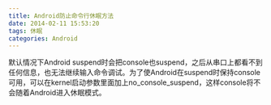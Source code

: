 ```yaml
---
title: Android防止命令行休眠方法
date: 2014-02-11 15:53:20
tags: 休眠
categories: Android
---
```


默认情况下Android suspend时会把console也suspend，之后从串口上都看不到任何信息，也无法继续输入命令调试。为了使Android在suspend时保持console可用，可以在kernel启动参数里面加上no_console_suspend，这样console将不会随着Android进入休眠模式。
